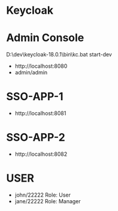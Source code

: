 # Keycloak

# Admin Console

D:\dev\keycloak-18.0.1\bin\kc.bat start-dev

- http://localhost:8080
- admin/admin

# SSO-APP-1

- http://localhost:8081

# SSO-APP-2

- http://localhost:8082

# USER

- john/22222 Role: User
- jane/22222 Role: Manager
